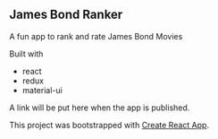 ## James Bond Ranker

A fun app to rank and rate James Bond Movies

Built with

- react
- redux
- material-ui

A link will be put here when the app is published.

This project was bootstrapped with [Create React App](https://github.com/facebook/create-react-app).
